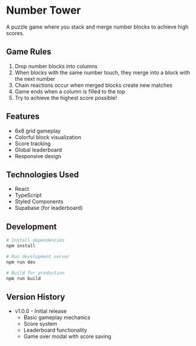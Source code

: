 # Number Tower

A puzzle game where you stack and merge number blocks to achieve high scores.

## Game Rules

1. Drop number blocks into columns
2. When blocks with the same number touch, they merge into a block with the next number
3. Chain reactions occur when merged blocks create new matches
4. Game ends when a column is filled to the top
5. Try to achieve the highest score possible!

## Features

- 6x8 grid gameplay
- Colorful block visualization
- Score tracking
- Global leaderboard
- Responsive design

## Technologies Used

- React
- TypeScript
- Styled Components
- Supabase (for leaderboard)

## Development

```bash
# Install dependencies
npm install

# Run development server
npm run dev

# Build for production
npm run build
```

## Version History

- v1.0.0 - Initial release
  - Basic gameplay mechanics
  - Score system
  - Leaderboard functionality
  - Game over modal with score saving
